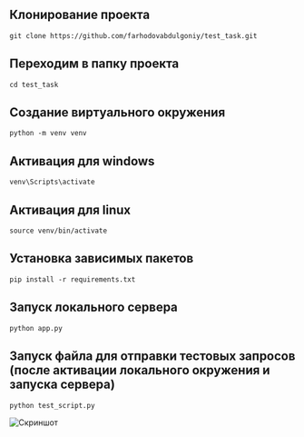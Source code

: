 ## Клонирование проекта
```
git clone https://github.com/farhodovabdulgoniy/test_task.git
```

## Переходим в папку проекта 
```
cd test_task
```

## Создание виртуального окружения 
```
python -m venv venv
```

## Активация для windows
```
venv\Scripts\activate
```


## Активация для linux 
```
source venv/bin/activate
```


## Установка зависимых пакетов
```
pip install -r requirements.txt
```


## Запуск локального сервера
```
python app.py
```


## Запуск файла для отправки тестовых запросов (после активации локального окружения и запуска сервера)
```
python test_script.py
```

![Скриншот]("https://github.com/farhodovabdulgoniy/test_task/images/screenshot.png")
